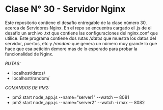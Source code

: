 # Clase N° 30 - Servidor Nginx

Este repositorio contiene el desafío entregable de la clase número 30, acerca de Servidores Nginx.
En el repo se encuentra cargado el .js de el desafio un archivo .txt que contiene las configuraciones del nginx.conf que utilice. 
Este programa contiene dos rutas */datos* que muestra los datos del servidor, puertos, etc y */random* que genera un número muy grande lo que hace que esa petición demore mas de lo esperado para probar la funcionalidad de Nginx.

*RUTAS:*
  - localhost/datos/
  - localhost/random/

*COMANDOS DE PM2:*
  - pm2 start node_app.js --name="server1" --watch -- 8081
  - pm2 start node_app.js --name="server2" --watch -i max -- 8082

